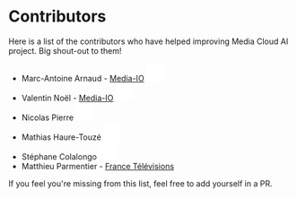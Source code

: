 # Contributors

Here is a list of the contributors who have helped improving Media Cloud AI project. Big shout-out to them!

- Marc-Antoine Arnaud - [Media-IO](https://media-io.com) [![Github](../images/GitHub-Mark-Light-32px.png)](https://github.com/MarcAntoine-Arnaud)
- Valentin Noël - [Media-IO](https://media-io.com) [![Github](../images/GitHub-Mark-Light-32px.png)](https://github.com/valnoel)
- Nicolas Pierre [![Github](../images/GitHub-Mark-Light-32px.png)](https://github.com/nipierre)
- Mathias Haure-Touzé [![Github](../images/GitHub-Mark-Light-32px.png)](https://github.com/mathiaHT)
- Stéphane Colalongo [![Github](../images/GitHub-Mark-Light-32px.png)](https://github.com/scolalongo)
- Matthieu Parmentier - [France Télévisions](https://www.francetelevisions.fr/)

If you feel you're missing from this list, feel free to add yourself in a PR.
